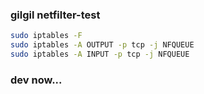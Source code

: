 ### gilgil netfilter-test

```bash
sudo iptables -F
sudo iptables -A OUTPUT -p tcp -j NFQUEUE
sudo iptables -A INPUT -p tcp -j NFQUEUE
```

### dev now...